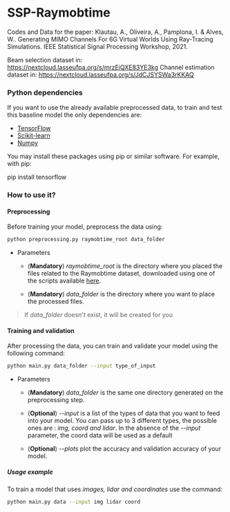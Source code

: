 # SSP-Raymobtime
Codes and Data for the paper:
Klautau, A., Oliveira, A., Pamplona, I. & Alves, W.. Generating MIMO Channels For 6G Virtual Worlds Using Ray-Tracing Simulations. IEEE Statistical Signal Processing Workshop, 2021.

Beam selection dataset in: https://nextcloud.lasseufpa.org/s/mrzEiQXE83YE3kg
Channel estimation dataset in: https://nextcloud.lasseufpa.org/s/JdCJSYSWa3rKKAQ

### Python dependencies
If you want to use the already available preprocessed data, to train and test this baseline
model the only dependencies are:  
* [TensorFlow](https://www.tensorflow.org/install)
* [Scikit-learn](https://scikit-learn.org/stable/install.html)
* [Numpy](https://numpy.org/install/)

You may install these packages using pip or similar software. For example, with pip:

pip install tensorflow

### How to use it?

#### Preprocessing
Before training your model, preprocess the data using:

```bash
python preprocessing.py raymobtime_root data_folder
```
* Parameters
  
  * (**Mandatory**) *raymobtime_root* is the directory where you placed the files related to the Raymobtime dataset, downloaded using one of the scripts available [here](https://github.com/lasseufpa/ITU-Challenge-ML5G-PHY/tree/master/Beam_selection/data).

  * (**Mandatory**) *data_folder* is the directory where you want to place the processed files.

> If *data_folder* doesn't exist, it will be created for you

#### Training and validation
After processing the data, you can train and validate your model using the
following command:

```bash
python main.py data_folder --input type_of_input
```

* Parameters 

  * (**Mandatory**) *data_folder* is the same one directory generated on the preprocessing step.

  * (**Optional**) *--input* is a list of the types of data that you want to feed into your model. You can pass up to 3 different types, the possible ones are : *img, coord and lidar*. In the absence of the *--input* parameter, the coord data will be used as a default
  * (**Optional**) *--plots* plot the accuracy and validation accuracy of your model.

##### Usage example
To train a model that uses *images, lidar and coordinates* use the command:
```bash
python main.py data --input img lidar coord
```
